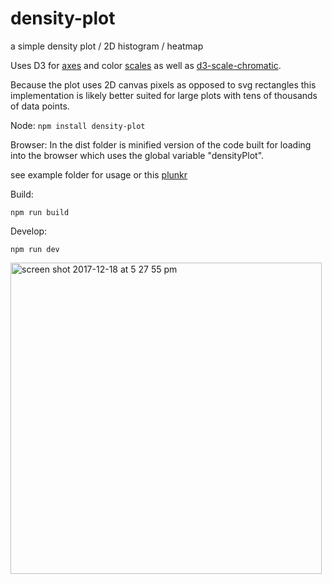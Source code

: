 # density-plot
a simple density plot / 2D histogram / heatmap

Uses D3 for [axes](https://github.com/d3/d3-axis) and color [scales](https://github.com/d3/d3-scale) as well as [d3-scale-chromatic](https://github.com/d3/d3-scale-chromatic).

Because the plot uses 2D canvas pixels as opposed to svg rectangles this implementation is likely better suited for large plots with tens of thousands of data points.

Node:
```npm install density-plot```

Browser: In the dist folder is minified version of the code built for loading into the browser which uses the global variable "densityPlot".

see example folder for usage or this [plunkr](https://run.plnkr.co/preview/cjbd112es00063h5yaujsug9h/)


Build:
```
npm run build
```

Develop:
```
npm run dev
```



<img width="498" alt="screen shot 2017-12-18 at 5 27 55 pm" src="https://user-images.githubusercontent.com/232036/34133285-833991de-e419-11e7-96d7-a3d9f02eaadd.png">
